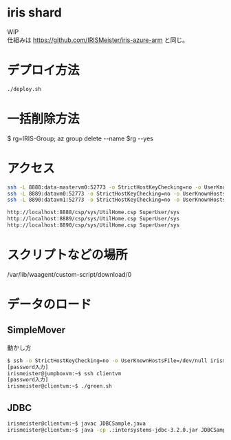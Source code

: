 # iris shard
WIP  
仕組みは https://github.com/IRISMeister/iris-azure-arm と同じ。
# デプロイ方法
```bash
./deploy.sh
```

# 一括削除方法
$ rg=IRIS-Group; az group delete --name $rg --yes

# アクセス
```bash
ssh -L 8888:data-mastervm0:52773 -o StrictHostKeyChecking=no -o UserKnownHostsFile=/dev/null irismeister@my-iris-123.japaneast.cloudapp.azure.com
ssh -L 8889:datavm0:52773 -o StrictHostKeyChecking=no -o UserKnownHostsFile=/dev/null irismeister@my-iris-123.japaneast.cloudapp.azure.com
ssh -L 8890:datavm1:52773 -o StrictHostKeyChecking=no -o UserKnownHostsFile=/dev/null irismeister@my-iris-123.japaneast.cloudapp.azure.com

http://localhost:8888/csp/sys/UtilHome.csp SuperUser/sys
http://localhost:8889/csp/sys/UtilHome.csp SuperUser/sys
http://localhost:8890/csp/sys/UtilHome.csp SuperUser/sys
```

# スクリプトなどの場所
/var/lib/waagent/custom-script/download/0

# データのロード
## SimpleMover
動かし方
```bash
$ ssh -o StrictHostKeyChecking=no -o UserKnownHostsFile=/dev/null irismeister@my-iris-123.japaneast.cloudapp.azure.com
[password入力]
irismeister@jumpboxvm:~$ ssh clientvm
[password入力]
irismeister@clientvm:~$ ./green.sh
```
## JDBC
```bash
irismeister@clientvm:~$ javac JDBCSample.java
irismeister@clientvm:~$ java -cp .:intersystems-jdbc-3.2.0.jar JDBCSample
```
